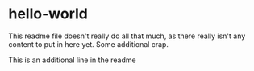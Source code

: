 # hello-world
This readme file doesn't really do all that much, as there really isn't any content to put in here yet. Some additional crap.

This is an additional line in the readme
